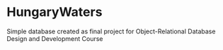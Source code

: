 # HungaryWaters
Simple database created as final project for Object-Relational Database Design and Development Course
